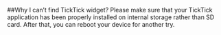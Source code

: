 ##Why I can’t find TickTick widget?
Please make sure that your TickTick application has been properly installed on internal storage rather than SD card. After that, you can reboot your device for another try.
